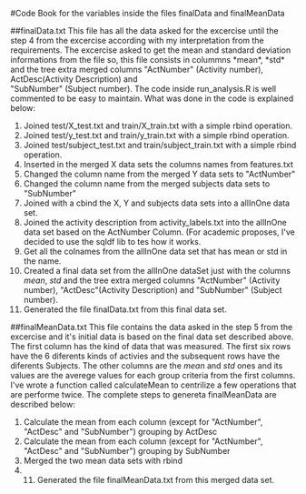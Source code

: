 #Code Book for the variables inside the files finalData and finalMeanData

##finalData.txt
This file has all the data asked for the excercise until the step 4 from the excercise according with my interpretation from 
the requirements.
The excercise asked to get the mean and standard deviation informations from the file so, this file consists in colummns 
\*mean\*, \*std\* and the tree extra merged columns "ActNumber" (Activity number),	ActDesc(Activity Description) and	
"SubNumber" (Subject number).
The code inside run_analysis.R is well commented to be easy to maintain. What was done in the code is explained below:

1. Joined test/X_test.txt and train/X_train.txt with a simple rbind operation.
2. Joined test/y_test.txt and train/y_train.txt with a simple rbind operation.
3. Joined test/subject_test.txt and train/subject_train.txt with a simple rbind operation.
4. Inserted in the merged X data sets the columns names from features.txt
5. Changed the column name from the merged Y data sets to "ActNumber"
6. Changed the column name from the merged subjects data sets to "SubNumber"
7. Joined with a cbind the X, Y and subjects data sets into a allInOne data set.
8. Joined the activity description from activity_labels.txt into the allInOne data set based on the ActNumber Column. (For
academic proposes, I've decided to use the sqldf lib to tes how it works.
9. Get all the colnames from the allInOne data set that has mean or std in the name.
10. Created a final data set from the allInOne dataSet just with the columns *mean*, *std* and the tree extra merged columns 
"ActNumber" (Activity number),	"ActDesc"(Activity Description) and	"SubNumber" (Subject number).
11. Generated the file finalData.txt from this final data set.

##finalMeanData.txt
This file contains the data asked in the step 5 from the excercise and it's initial data is based on the final data set 
described above.
The first column has the kind of data that was measured. The first six rows have the 6 diferents kinds of activies and the
subsequent rows have the diferents Subjects.
The other columns are the *mean* and *std* ones and its values are the averege values for each group criteria from the 
first columns.
I've wrote a function called calculateMean to centrilize a few operations that are performe twice. The complete steps to
genereta finalMeanData are described below:
1. Calculate the mean from each column (except for "ActNumber",	"ActDesc" and	"SubNumber") grouping by ActDesc
2. Calculate the mean from each column (except for "ActNumber",	"ActDesc" and	"SubNumber") grouping by SubNumber
3. Merged the two mean data sets with rbind
4. 11. Generated the file finalMeanData.txt from this merged data set.




